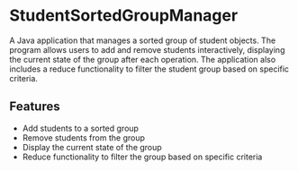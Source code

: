 # StudentSortedGroupManager

A Java application that manages a sorted group of student objects. The program allows users to add and remove students interactively, displaying the current state of the group after each operation. The application also includes a reduce functionality to filter the student group based on specific criteria.

## Features

- Add students to a sorted group
- Remove students from the group
- Display the current state of the group
- Reduce functionality to filter the group based on specific criteria
